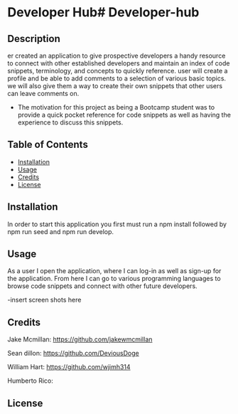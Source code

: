 # Developer Hub# Developer-hub
## Description

er created an application to give prospective developers a handy resource to connect with other established developers and maintain an index of code snippets, terminology, and concepts to quickly reference. user will create a profile and be able to add comments to a selection of various basic topics. we will also give them a way to create their own snippets that other users can leave comments on.

- The motivation for this project as being a Bootcamp student was to provide a quick pocket reference for code snippets as well as having the experience to discuss this snippets. 


## Table of Contents 


- [Installation](#installation)
- [Usage](#usage)
- [Credits](#credits)
- [License](#license)

## Installation

In order to start this application you first must run a npm install followed by npm run seed and npm run develop. 

## Usage

As a user I open the application, where I can log-in as well as sign-up for the application. From here I can go to various programming languages to browse code snippets and connect with other future developers.

-insert screen shots here

## Credits

Jake Mcmillan: https://github.com/jakewmcmillan

Sean dillon: https://github.com/DeviousDoge

William Hart: https://github.com/wjimh314

Humberto Rico: 

## License